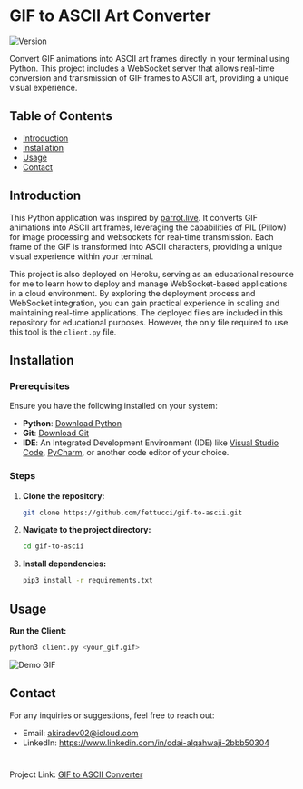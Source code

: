# GIF to ASCII Art Converter

![Version](https://img.shields.io/badge/version-1.0.7-green.svg)

Convert GIF animations into ASCII art frames directly in your terminal using Python. This project includes a WebSocket server that allows real-time conversion and transmission of GIF frames to ASCII art, providing a unique visual experience.

## Table of Contents

- [Introduction](#introduction)
- [Installation](#installation)
- [Usage](#usage)
- [Contact](#contact)

## Introduction

This Python application was inspired by [parrot.live](https://github.com/hugomd/parrot.live). It converts GIF animations into ASCII art frames, leveraging the capabilities of PIL (Pillow) for image processing and websockets for real-time transmission. Each frame of the GIF is transformed into ASCII characters, providing a unique visual experience within your terminal.

This project is also deployed on Heroku, serving as an educational resource for me to learn how to deploy and manage WebSocket-based applications in a cloud environment. By exploring the deployment process and WebSocket integration, you can gain practical experience in scaling and maintaining real-time applications. The deployed files are included in this repository for educational purposes. However, the only file required to use this tool is the `client.py`
file.

## Installation

### Prerequisites

Ensure you have the following installed on your system:
- **Python**: [Download Python](https://www.python.org/downloads/)
- **Git**: [Download Git](https://git-scm.com/downloads)
- **IDE**: An Integrated Development Environment (IDE) like [Visual Studio Code](https://code.visualstudio.com/), [PyCharm](https://www.jetbrains.com/pycharm/), or another code editor of your choice.

### Steps


1. **Clone the repository:**
   ```bash
   git clone https://github.com/fettucci/gif-to-ascii.git
    ```

2. **Navigate to the project directory:**
    ```bash
    cd gif-to-ascii
    ```

3. **Install dependencies:**
    ```bash
    pip3 install -r requirements.txt
    ```

## Usage
 **Run the Client:**
```bash
python3 client.py <your_gif.gif>
```

![Demo GIF](https://media4.giphy.com/media/v1.Y2lkPTc5MGI3NjExY21rbmZvZWl6dDZmY2VqMHdscTk2bGFwYnA5dXViajBqc3Z2amd5aSZlcD12MV9pbnRlcm5hbF9naWZfYnlfaWQmY3Q9Zw/QP0B4E9av5zPIfmJyX/giphy.gif)

## Contact

For any inquiries or suggestions, feel free to reach out:

- Email: akiradev02@icloud.com
- LinkedIn: https://www.linkedin.com/in/odai-alqahwaji-2bbb50304
#
Project Link: [GIF to ASCII Converter](https://github.com/fettucci/gif-to-ascii)
